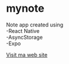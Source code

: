 # mynote

Note app created using <br>
-React Native <br>
-AsyncStorage <br>
-Expo <br>

<a href="https://abdrahmanbadou-14cc8.web.app/" >Visit ma web site</a>
